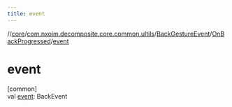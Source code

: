 ```yaml
---
title: event
---
```

//[core](../../../../index.html)/[com.nxoim.decomposite.core.common.ultils](../../index.html)/[BackGestureEvent](../index.html)/[OnBackProgressed](index.html)/[event](event.html)



# event



[common]\
val [event](event.html): BackEvent




